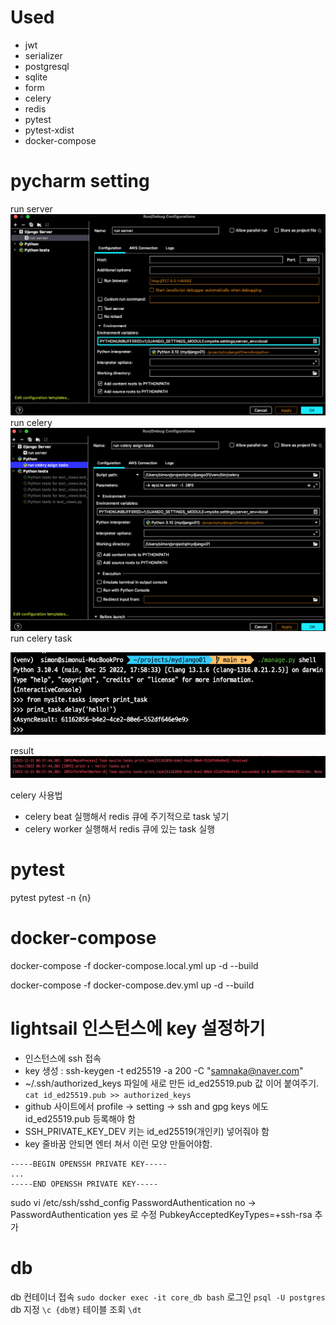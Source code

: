 # Used
* jwt
* serializer
* postgresql
* sqlite
* form
* celery
* redis
* pytest
* pytest-xdist
* docker-compose

# pycharm setting
run server
![img.png](z_images_for_readme/img.png)
run celery
![img_1.png](z_images_for_readme/img_1.png)
run celery task

![img_2.png](z_images_for_readme/img_2.png)

result
![img_3.png](z_images_for_readme/img_3.png)

celery 사용법
* celery beat 실행해서 redis 큐에 주기적으로 task 넣기
* celery worker 실행해서 redis 큐에 있는 task 실행

# pytest
pytest
pytest -n {n}

# docker-compose
docker-compose -f docker-compose.local.yml up -d --build

docker-compose -f docker-compose.dev.yml up -d --build

# lightsail 인스턴스에 key 설정하기
* 인스턴스에 ssh 접속
* key 생성 : ssh-keygen -t ed25519 -a 200 -C "samnaka@naver.com"
* ~/.ssh/authorized_keys 파일에 새로 만든 id_ed25519.pub 값 이어 붙여주기. `cat id_ed25519.pub >> authorized_keys`
* github 사이트에서 profile -> setting -> ssh and gpg keys 에도 id_ed25519.pub 등록해야 함
* SSH_PRIVATE_KEY_DEV 키는 id_ed25519(개인키) 넣어줘야 함
* key 줄바꿈 안되면 엔터 쳐서 이런 모양 만들어야함.
```
-----BEGIN OPENSSH PRIVATE KEY-----
...
-----END OPENSSH PRIVATE KEY-----
```

sudo vi /etc/ssh/sshd_config
PasswordAuthentication no -> PasswordAuthentication yes 로 수정
PubkeyAcceptedKeyTypes=+ssh-rsa 추가

# db
db 컨테이너 접속
`sudo docker exec -it core_db bash`
로그인
`psql -U postgres`
db 지정
`\c {db명}`
테이블 조회
`\dt`